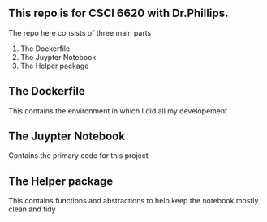 This repo is for CSCI 6620 with Dr.Phillips.
---
The repo here consists of three main parts

1. The Dockerfile
2. The Juypter Notebook
3. The Helper package


## The Dockerfile
This contains the environment in which I did all my developement

## The Juypter Notebook
Contains the primary code for this project

## The Helper package
This contains functions and abstractions to help keep the notebook mostly clean and tidy
